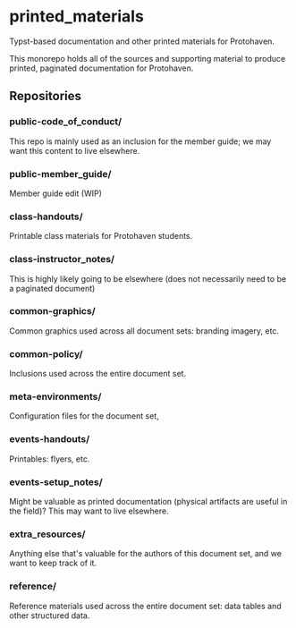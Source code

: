 # printed_materials

Typst-based documentation and other printed materials for Protohaven.

This monorepo holds all of the sources and supporting material to produce printed, paginated documentation for Protohaven.

## Repositories

### public-code_of_conduct/

This repo is mainly used as an inclusion for the member guide; we may want this content to live elsewhere.

### public-member_guide/

Member guide edit (WIP)

### class-handouts/

Printable class materials for Protohaven students.

### class-instructor_notes/

This is highly likely going to be elsewhere (does not necessarily need to be a paginated document)

### common-graphics/

Common graphics used across all document sets: branding imagery, etc.

### common-policy/

Inclusions used across the entire document set.

### meta-environments/

Configuration files for the document set, 

### events-handouts/

Printables: flyers, etc.

### events-setup_notes/

Might be valuable as printed documentation (physical artifacts are useful in the field)? This may want to live elsewhere.

### extra_resources/

Anything else that's valuable for the authors of this document set, and we want to keep track of it.

### reference/

Reference materials used across the entire document set: data tables and other structured data.